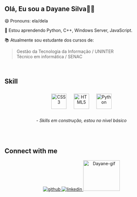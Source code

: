 
## Olá, Eu sou a Dayane Silva👋🤓 

  😄 Pronouns: ela/dela
  
 🌱 Estou aprendendo Python, C++, Windows Server, JavaScript. 
  
 📚 Atualmente sou estudante dos cursos de: <br>
   > Gestão da Tecnologia da Informação / UNINTER <br> 
   > Técnico em informática / SENAC
  
<br/>  


## Skill  
<div align="center">
<a href="https://www.w3schools.com/css/" target="_blank"><img style="margin: 10px" src="https://profilinator.rishav.dev/skills-assets/css3-original-wordmark.svg" alt="CSS3" height="50" /></a>  
<a href="https://en.wikipedia.org/wiki/HTML5" target="_blank"><img style="margin: 10px" src="https://profilinator.rishav.dev/skills-assets/html5-original-wordmark.svg" alt="HTML5" height="50" /></a> 
 <a href="https://www.python.org/" target="_blank"><img style="margin: 10px" src="https://profilinator.rishav.dev/skills-assets/python-original.svg" alt="Python" height="50" /></a> 
</div>
<h6 align="center"> - Skills em construção, estou no nivel básico </h6>
<br/>  

## Connect with me  
<div align="center">
<a href="https://github.com/Dayaslva" target="_blank">
<img src=https://img.shields.io/badge/github-%2324292e.svg?&style=for-the-badge&logo=github&logoColor=white alt=github style="margin-bottom: 5px;" />
</a>
<a href="https://www.linkedin.com/in/dayane-aparecida-silva/" target="_blank">
<img src=https://img.shields.io/badge/linkedin-%231E77B5.svg?&style=for-the-badge&logo=linkedin&logoColor=white alt=linkedin style="margin-bottom: 5px;" />
</a> 
<img aling="right_end" alt="Dayane-gif" src="https://i.picasion.com/pic92/abfbd26aaaae40556562d3d2dfb4785f.gif" width=120 height=100 border="0">
</div>  

